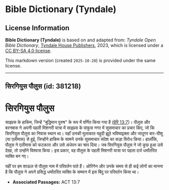 # Bible Dictionary (Tyndale)

## License Information

**Bible Dictionary (Tyndale)** is based on and adapted from: _Tyndale Open Bible Dictionary_, [Tyndale House Publishers](https://tyndaleopenresources.com/), 2023, which is licensed under a [CC BY-SA 4.0 license](https://creativecommons.org/licenses/by-sa/4.0/legalcode.en).

This markdown version (created `2025-10-20`) is provided under the same license.



--------------------------------

## सिरगियुस पौलुस (id: 381218)

सिरगियुस पौलुस
==============

साइप्रस के हाकिम, जिन्हें "बुद्धिमान पुरुष" के रूप में वर्णित किया गया है ([प्रेरि 13:7](https://ref.ly/Acts13:7))। पौलुस और बरनबास ने अपनी पहली मिशनरी यात्रा में साइप्रस के पाफुस नगर में सुसमाचार का प्रचार किए, जो कि सिरगियुस पौलुस का निवास स्थान था। यहाँ उनकी मुलाकात यहूदी झूठे भविष्यद्वक्ता और जादूगर बार\-यीशु (या एलीमास) से हुई, जिन्होंने हाकिम के सामने उनके सुसमाचार संदेश का कड़ा विरोध किया। हालाँकि, पौलुस ने एलीमास को फटकारा और उसे अंधेपन का श्राप दिया। जब सिरगियुस पौलुस ने जो कुछ हुआ उसे देखा, तो उन्होंने विश्वास किया। इस प्रकार, वह पौलुस के पहली मिशनरी यात्रा पर पहला दर्ज धर्मांतरित व्यक्ति बन गए।

यहीं पर हम शाऊल से पौलुस नाम में परिवर्तन पाते हैं। ओरिगेन और उनके समय से ही कई लोगों का मानना ​​है कि पौलुस ने अपने प्रसिद्ध धर्मांतरित व्यक्ति के सम्मान में इस बिंदु पर परिवर्तन किया था।

* **Associated Passages:** ACT 13:7

